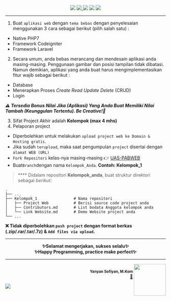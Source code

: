 <p align="center">
<a href="#"><img src="https://img.shields.io/badge/KMK-FT3109-orange"></a>
<a href="#"><img src="https://img.shields.io/badge/UAS-Pengembangan%20Aplikasi%20Berbasis%20Web-brightgreen">
<a href="#"><img src="https://img.shields.io/badge/Semester-IV-red"></a>
<a href="#"><img src="https://img.shields.io/badge/Jurusan-Teknik%20Informatika-yellowgreen"></a>
<a href="#"><img src="https://img.shields.io/badge/Kelas-A%2FB%2FC%2FD%2FE-blue"><a/>
</p>

***

1. Buat `aplikasi web` dengan `tema bebas` dengan penyelesaian menggunakan 3 cara sebagai berikut (pilih salah satu) : 
* Native PHP7
* Framework Codeigniter
* Framework Laravel
2. Secara umum, anda bebas merancang dan mendesain aplikasi anda masing-masing. Penggunaan gambar dan posisi tampilan tidak dibatasi. Namun demikian, aplikasi yang anda buat harus mengimplementasikan fitur wajib sebagai berikut :
* Database
* Menerapkan Proses _Create Read Update Delete_ (CRUD)
* Login

_**⚠️ Tersedia Bonus Nilai Jika (Aplikasi) Yang Anda Buat Memiliki Nilai Tambah (Keunggulan Tertentu). Be Creative!🎉**_

3. Sifat Project Akhir adalah **Kelompok (max 4 mhs)**
4. Pelaporan project
* Diperbolehkan untuk melakukan `upload project web ke Domain & Hosting gratis`. 
* Jika sudah `terupload`, maka saat pengumpulan `project` disertai dengan `alamat WEB (URL)`
* `Fork Repositori` kelas-nya masing-masing 👉 [UAS-PABWEB](https://github.com/UAS-PABWEB)
* Buat`Branch`dengan nama `Kelompok_Anda`. **Contoh: Kelompok_1**
> **** Didalam repositori **Kelompok_anda**, buat struktur direktori sebagai *berikut:*

    .
    ├── ...
    ├── Kelompok_1                # Nama repositori
    │   ├── Project Web           # Berisi source code project anda
    │   ├── Contributors.md       # List bodata Anggota kelompok anda
    │   └── Link Website.md       # Demo Website project anda
    └── ...

**❌ Tidak diperbolehkan `push project` dengan format berkas (.zip/.rar/.tar/.7z) & `Add files via upload`.**

***

<!-- Alignment options!!!!! -->
<div align="center">
<b>✨Selamat mengerjakan, sukses selalu✨<br>✨Happy Programming, practice make perfect✨<b/>
</div>

***

<!-- Alignment options!!!!! -->
<p align="right">
<img align="right" width="100" height="100" src="https://avatars0.githubusercontent.com/u/34052001?s=460&v=4">
<br/><sub><b>Yanyan Sofiyan, M.Kom</b></sub></a><br /><a href="https://api.whatsapp.com/send?phone=85696371900&text=UAS-PABWEB" title="Link Repo">📲</a></td>

<p align="left">
<a href="#"><img src="http://hits.dwyl.com/yysofiyan/UAS-PABWEB/TIIVE.svg"></a>
</p>